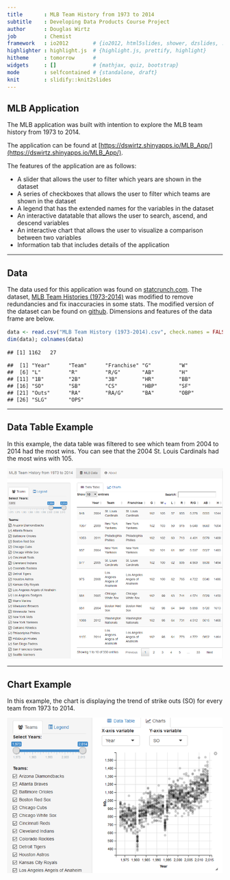 ```yaml
---
title       : MLB Team History from 1973 to 2014
subtitle    : Developing Data Products Course Project
author      : Douglas Wirtz
job         : Chemist
framework   : io2012        # {io2012, html5slides, shower, dzslides, ...}
highlighter : highlight.js  # {highlight.js, prettify, highlight}
hitheme     : tomorrow      # 
widgets     : []            # {mathjax, quiz, bootstrap}
mode        : selfcontained # {standalone, draft}
knit        : slidify::knit2slides
---
```


## MLB Application

The MLB application was built with intention to explore the MLB team history from 1973 to 2014.

The application can be found at [https://dswirtz.shinyapps.io/MLB_App/](https://dswirtz.shinyapps.io/MLB_App/).

The features of the application are as follows:
* A slider that allows the user to filter which years are shown in the dataset
* A series of checkboxes that allows the user to filter which teams are shown in the dataset
* A legend that has the extended names for the variables in the dataset
* An interactive datatable that allows the user to search, ascend, and descend variables
* An interactive chart that allows the user to visualize a comparison between two variables
* Information tab that includes details of the application

---

## Data

The data used for this application was found on [statcrunch.com](http://www.statcrunch.com).
The dataset, [MLB Team Histories (1973-2014)](http://www.statcrunch.com/5.0/index.php?dataid=1819295) was modified to remove redundancies and fix inaccuracies in some stats. The modified version of the dataset can be found on [github](https://github.com/dswirtz/DevelopingDataProducts). Dimensions and features of the data frame are below.


```r
data <- read.csv("MLB Team History (1973-2014).csv", check.names = FALSE)
dim(data); colnames(data)
```

```
## [1] 1162   27
```

```
##  [1] "Year"      "Team"      "Franchise" "G"         "W"        
##  [6] "L"         "R"         "R/G"       "AB"        "H"        
## [11] "1B"        "2B"        "3B"        "HR"        "BB"       
## [16] "SO"        "SB"        "CS"        "HBP"       "SF"       
## [21] "Outs"      "RA"        "RA/G"      "BA"        "OBP"      
## [26] "SLG"       "OPS"
```

---  

## Data Table Example

In this example, the data table was filtered to see which team from 2004 to 2014 had the most wins. You can see that the 2004 St. Louis Cardinals had the most wins with 105.

![](DataTable.png)

---

## Chart Example

In this example, the chart is displaying the trend of strike outs (SO) for every team from 1973 to 2014. 

![](Chart.png)




